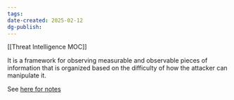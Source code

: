 ```yaml
---
tags: 
date-created: 2025-02-12
dg-publish:
---
```

[[Threat Intelligence MOC]]

It is a framework for observing measurable and observable pieces of information that is organized based on the difficulty of how the attacker can manipulate it.

See [here for notes](obsidian://open?vault=notes&file=Atlas%2FCyber%20Defense%2FPyramid%20of%20Pain)
